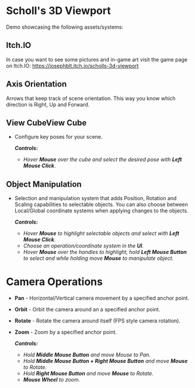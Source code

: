 # Scholl's 3D Viewport
Demo  showcasing the following assets/systems:

## Itch.IO
In case you want to see some pictures and in-game art visit the game page on Itch.IO: https://josephblt.itch.io/scholls-3d-viewport

## Axis Orientation
Arrows that keep track of scene orientation.  This way you know which direction is Right, Up and Forward.

## View CubeView Cube
- Configure key poses for your scene.

  ***Controls:***
    - *Hover **Mouse** over the cube and select the desired pose with **Left Mouse Click***.

## Object Manipulation
- Selection and manipulation system that adds Position, Rotation and Scaling capabilities to selectable objects. You can also choose between Local/Global coordinate systems when applying changes to the objects.

  ***Controls:***
    - *Hover **Mouse** to highlight selectable objects and select with **Left Mouse Click**.*
    - *Choose an operation/coordinate system in the **UI**.*
    - *Hover **Mouse** over the handles to highlight, hold **Left Mouse Button** to select  and while holding move **Mouse** to manipulate object.*

# Camera Operations
- **Pan** - Horizontal/Vertical camera movement by a specified anchor point.
- **Orbit** - Orbit the camera around an a specified  anchor point.
- **Rotate** - Rotate the camera around itself (FPS style camera rotation).
- **Zoom** - Zoom by a specified anchor point.

  ***Controls:***
    - *Hold **Middle Mouse Button** and move Mouse to Pan.*
    - *Hold **Middle Mouse Button + Right Mouse Button** and move **Mouse** to Rotate.*
    - *Hold **Right Mouse Button** and move **Mouse** to Rotate.*
    - ***Mouse Wheel** to zoom.*
